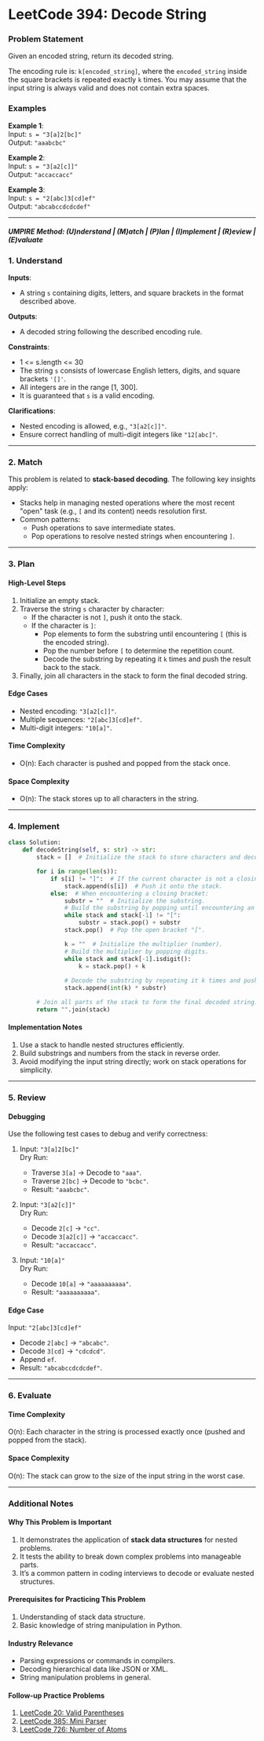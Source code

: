 
# LeetCode 394: Decode String

### Problem Statement

Given an encoded string, return its decoded string.

The encoding rule is: `k[encoded_string]`, where the `encoded_string` inside the square brackets is repeated exactly `k` times. You may assume that the input string is always valid and does not contain extra spaces.

### Examples

**Example 1**:  
Input: `s = "3[a]2[bc]"`  
Output: `"aaabcbc"`

**Example 2**:  
Input: `s = "3[a2[c]]"`  
Output: `"accaccacc"`

**Example 3**:  
Input: `s = "2[abc]3[cd]ef"`  
Output: `"abcabccdcdcdef"`

---

##### UMPIRE Method: (U)nderstand | (M)atch | (P)lan | (I)mplement | (R)eview | (E)valuate

### 1. Understand

**Inputs**:  
- A string `s` containing digits, letters, and square brackets in the format described above.  

**Outputs**:  
- A decoded string following the described encoding rule.

**Constraints**:  
- 1 <= s.length <= 30  
- The string `s` consists of lowercase English letters, digits, and square brackets `'[]'`.  
- All integers are in the range [1, 300].  
- It is guaranteed that `s` is a valid encoding.

**Clarifications**:  
- Nested encoding is allowed, e.g., `"3[a2[c]]"`.  
- Ensure correct handling of multi-digit integers like `"12[abc]"`.

---

### 2. Match

This problem is related to **stack-based decoding**. The following key insights apply:
- Stacks help in managing nested operations where the most recent "open" task (e.g., `[` and its content) needs resolution first.
- Common patterns:
  - Push operations to save intermediate states.
  - Pop operations to resolve nested strings when encountering `]`.

---

### 3. Plan

#### High-Level Steps
1. Initialize an empty stack.
2. Traverse the string `s` character by character:
   - If the character is not `]`, push it onto the stack.
   - If the character is `]`:
     - Pop elements to form the substring until encountering `[` (this is the encoded string).
     - Pop the number before `[` to determine the repetition count.
     - Decode the substring by repeating it `k` times and push the result back to the stack.
3. Finally, join all characters in the stack to form the final decoded string.

#### Edge Cases
- Nested encoding: `"3[a2[c]]"`.
- Multiple sequences: `"2[abc]3[cd]ef"`.
- Multi-digit integers: `"10[a]"`.

#### Time Complexity
- O(n): Each character is pushed and popped from the stack once.

#### Space Complexity
- O(n): The stack stores up to all characters in the string.

---

### 4. Implement

```python
class Solution:
    def decodeString(self, s: str) -> str:
        stack = []  # Initialize the stack to store characters and decoded segments.

        for i in range(len(s)):
            if s[i] != "]":  # If the current character is not a closing bracket:
                stack.append(s[i])  # Push it onto the stack.
            else:  # When encountering a closing bracket:
                substr = ""  # Initialize the substring.
                # Build the substring by popping until encountering an open bracket.
                while stack and stack[-1] != "[":
                    substr = stack.pop() + substr
                stack.pop()  # Pop the open bracket "[".

                k = ""  # Initialize the multiplier (number).
                # Build the multiplier by popping digits.
                while stack and stack[-1].isdigit():
                    k = stack.pop() + k
                
                # Decode the substring by repeating it k times and push back.
                stack.append(int(k) * substr)

        # Join all parts of the stack to form the final decoded string.
        return "".join(stack)
```

#### Implementation Notes
1. Use a stack to handle nested structures efficiently.
2. Build substrings and numbers from the stack in reverse order.
3. Avoid modifying the input string directly; work on stack operations for simplicity.

---

### 5. Review

#### Debugging
Use the following test cases to debug and verify correctness:

1. Input: `"3[a]2[bc]"`  
   Dry Run:
   - Traverse `3[a]` → Decode to `"aaa"`.
   - Traverse `2[bc]` → Decode to `"bcbc"`.
   - Result: `"aaabcbc"`.

2. Input: `"3[a2[c]]"`  
   Dry Run:
   - Decode `2[c]` → `"cc"`.
   - Decode `3[a2[c]]` → `"accaccacc"`.
   - Result: `"accaccacc"`.

3. Input: `"10[a]"`  
   Dry Run:
   - Decode `10[a]` → `"aaaaaaaaaa"`.
   - Result: `"aaaaaaaaaa"`.

#### Edge Case
Input: `"2[abc]3[cd]ef"`  
- Decode `2[abc]` → `"abcabc"`.
- Decode `3[cd]` → `"cdcdcd"`.
- Append `ef`.
- Result: `"abcabccdcdcdef"`.

---

### 6. Evaluate

#### Time Complexity
O(n): Each character in the string is processed exactly once (pushed and popped from the stack).

#### Space Complexity
O(n): The stack can grow to the size of the input string in the worst case.

---

### Additional Notes

#### Why This Problem is Important
1. It demonstrates the application of **stack data structures** for nested problems.
2. It tests the ability to break down complex problems into manageable parts.
3. It’s a common pattern in coding interviews to decode or evaluate nested structures.

#### Prerequisites for Practicing This Problem
1. Understanding of stack data structure.
2. Basic knowledge of string manipulation in Python.

#### Industry Relevance
- Parsing expressions or commands in compilers.
- Decoding hierarchical data like JSON or XML.
- String manipulation problems in general.

#### Follow-up Practice Problems
1. [LeetCode 20: Valid Parentheses](https://leetcode.com/problems/valid-parentheses/)
2. [LeetCode 385: Mini Parser](https://leetcode.com/problems/mini-parser/)
3. [LeetCode 726: Number of Atoms](https://leetcode.com/problems/number-of-atoms/)
